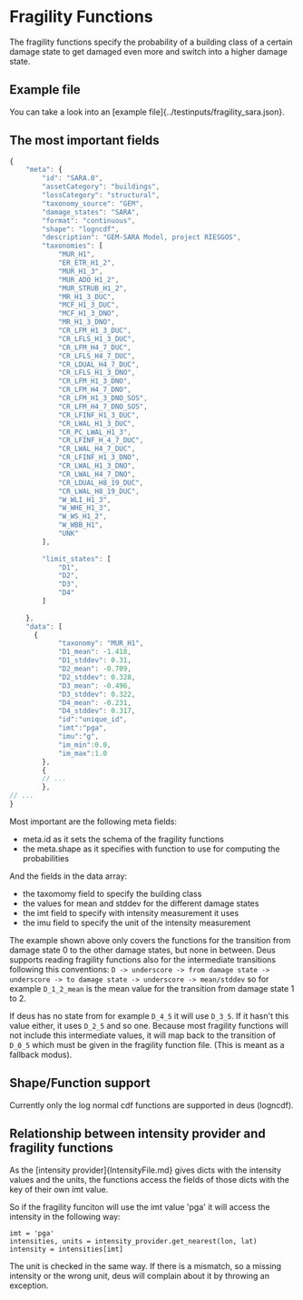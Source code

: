 # Fragility Functions

The fragility functions specify the probability of a building class of a certain damage
state to get damaged even more and switch into a higher damage state.

## Example file

You can take a look into an [example file]{../testinputs/fragility_sara.json}.

## The most important fields

```javascript
{
    "meta": {
        "id": "SARA.0",
        "assetCategory": "buildings",
        "lossCategory": "structural",
        "taxonomy_source": "GEM",
        "damage_states": "SARA",
        "format": "continuous",
        "shape": "logncdf",
        "description": "GEM-SARA Model, project RIESGOS",
        "taxonomies": [
            "MUR_H1",
            "ER_ETR_H1_2",
            "MUR_H1_3",
            "MUR_ADO_H1_2",
            "MUR_STRUB_H1_2",
            "MR_H1_3_DUC",
            "MCF_H1_3_DUC",
            "MCF_H1_3_DNO",
            "MR_H1_3_DNO",
            "CR_LFM_H1_3_DUC",
            "CR_LFLS_H1_3_DUC",
            "CR_LFM_H4_7_DUC",
            "CR_LFLS_H4_7_DUC",
            "CR_LDUAL_H4_7_DUC",
            "CR_LFLS_H1_3_DNO",
            "CR_LFM_H1_3_DNO",
            "CR_LFM_H4_7_DNO",
            "CR_LFM_H1_3_DNO_SOS",
            "CR_LFM_H4_7_DNO_SOS",
            "CR_LFINF_H1_3_DUC",
            "CR_LWAL_H1_3_DUC",
            "CR_PC_LWAL_H1_3",
            "CR_LFINF_H_4_7_DUC",
            "CR_LWAL_H4_7_DUC",
            "CR_LFINF_H1_3_DNO",
            "CR_LWAL_H1_3_DNO",
            "CR_LWAL_H4_7_DNO",
            "CR_LDUAL_H8_19_DUC",
            "CR_LWAL_H8_19_DUC",
            "W_WLI_H1_3",
            "W_WHE_H1_3",
            "W_WS_H1_2",
            "W_WBB_H1",
            "UNK"
        ],
        
        "limit_states": [
            "D1",
            "D2",
            "D3",
            "D4"
        ]
     
    },
    "data": [
      {
            "taxonomy": "MUR_H1",
            "D1_mean": -1.418,
            "D1_stddev": 0.31,
            "D2_mean": -0.709,
            "D2_stddev": 0.328,
            "D3_mean": -0.496,
            "D3_stddev": 0.322,
            "D4_mean": -0.231,
            "D4_stddev": 0.317,
            "id":"unique_id",
            "imt":"pga",
            "imu":"g",
            "im_min":0.0,
            "im_max":1.0
        },
        {
        // ...
        },
// ...
}
```

Most important are the following meta fields:
- meta.id as it sets the schema of the fragility functions
- the meta.shape as it specifies with function to use for computing the probabilities

And the fields in the data array:
- the taxomomy field to specify the building class
- the values for mean and stddev for the different damage states
- the imt field to specify with intensity measurement it uses
- the imu field to specify the unit of the intensity measurement

The example shown above only covers the functions for the transition from
damage state 0 to the other damage states, but none in between.
Deus supports reading fragility functions also for the intermediate
transitions following this conventions:
`D -> underscore -> from damage state -> underscore -> to damage state -> underscore -> mean/stddev`
so for example `D_1_2_mean` is the mean value for the transition from damage state 1 to 2.

If deus has no state from for example `D_4_5` it will use `D_3_5`. If it hasn't this value either,
it uses `D_2_5` and so one.
Because most fragility functions will not include this intermediate values, it will map back to
the transition of `D_0_5` which must be given in the fragility function file.
(This is meant as a fallback modus).

## Shape/Function support
Currently only the log normal cdf functions are supported in deus (logncdf).

## Relationship between intensity provider and fragility functions

As the [intensity provider]{IntensityFile.md} gives dicts with the intensity values
and the units, the functions access the fields of those dicts with the key of their
own imt value.

So if the fragility funciton will use the imt value 'pga' it will access
the intensity in the following way:

```
imt = 'pga'
intensities, units = intensity_provider.get_nearest(lon, lat)
intensity = intensities[imt]
```

The unit is checked in the same way. If there is a mismatch, so a missing intensity
or the wrong unit, deus will complain about it by throwing an exception.
